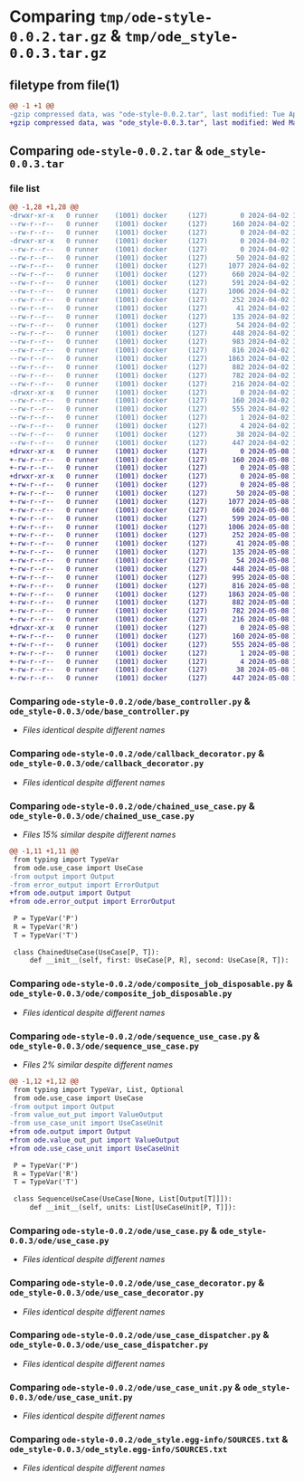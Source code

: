 # Comparing `tmp/ode-style-0.0.2.tar.gz` & `tmp/ode_style-0.0.3.tar.gz`

## filetype from file(1)

```diff
@@ -1 +1 @@
-gzip compressed data, was "ode-style-0.0.2.tar", last modified: Tue Apr  2 16:34:01 2024, max compression
+gzip compressed data, was "ode_style-0.0.3.tar", last modified: Wed May  8 10:55:27 2024, max compression
```

## Comparing `ode-style-0.0.2.tar` & `ode_style-0.0.3.tar`

### file list

```diff
@@ -1,28 +1,28 @@
-drwxr-xr-x   0 runner    (1001) docker     (127)        0 2024-04-02 16:34:01.880241 ode-style-0.0.2/
--rw-r--r--   0 runner    (1001) docker     (127)      160 2024-04-02 16:34:01.880241 ode-style-0.0.2/PKG-INFO
--rw-r--r--   0 runner    (1001) docker     (127)        0 2024-04-02 16:33:49.000000 ode-style-0.0.2/README.md
-drwxr-xr-x   0 runner    (1001) docker     (127)        0 2024-04-02 16:34:01.880241 ode-style-0.0.2/ode/
--rw-r--r--   0 runner    (1001) docker     (127)        0 2024-04-02 16:33:49.000000 ode-style-0.0.2/ode/__init__.py
--rw-r--r--   0 runner    (1001) docker     (127)       50 2024-04-02 16:33:49.000000 ode-style-0.0.2/ode/authentication_exception.py
--rw-r--r--   0 runner    (1001) docker     (127)     1077 2024-04-02 16:33:49.000000 ode-style-0.0.2/ode/base_controller.py
--rw-r--r--   0 runner    (1001) docker     (127)      660 2024-04-02 16:33:49.000000 ode-style-0.0.2/ode/callback_decorator.py
--rw-r--r--   0 runner    (1001) docker     (127)      591 2024-04-02 16:33:49.000000 ode-style-0.0.2/ode/chained_use_case.py
--rw-r--r--   0 runner    (1001) docker     (127)     1006 2024-04-02 16:33:49.000000 ode-style-0.0.2/ode/composite_job_disposable.py
--rw-r--r--   0 runner    (1001) docker     (127)      252 2024-04-02 16:33:49.000000 ode-style-0.0.2/ode/error_output.py
--rw-r--r--   0 runner    (1001) docker     (127)       41 2024-04-02 16:33:49.000000 ode-style-0.0.2/ode/guard_exception.py
--rw-r--r--   0 runner    (1001) docker     (127)      135 2024-04-02 16:33:49.000000 ode-style-0.0.2/ode/http_exception.py
--rw-r--r--   0 runner    (1001) docker     (127)       54 2024-04-02 16:33:49.000000 ode-style-0.0.2/ode/internet_connection_exception.py
--rw-r--r--   0 runner    (1001) docker     (127)      448 2024-04-02 16:33:49.000000 ode-style-0.0.2/ode/output.py
--rw-r--r--   0 runner    (1001) docker     (127)      983 2024-04-02 16:33:49.000000 ode-style-0.0.2/ode/sequence_use_case.py
--rw-r--r--   0 runner    (1001) docker     (127)      816 2024-04-02 16:33:49.000000 ode-style-0.0.2/ode/use_case.py
--rw-r--r--   0 runner    (1001) docker     (127)     1863 2024-04-02 16:33:49.000000 ode-style-0.0.2/ode/use_case_decorator.py
--rw-r--r--   0 runner    (1001) docker     (127)      882 2024-04-02 16:33:49.000000 ode-style-0.0.2/ode/use_case_dispatcher.py
--rw-r--r--   0 runner    (1001) docker     (127)      782 2024-04-02 16:33:49.000000 ode-style-0.0.2/ode/use_case_unit.py
--rw-r--r--   0 runner    (1001) docker     (127)      216 2024-04-02 16:33:49.000000 ode-style-0.0.2/ode/value_out_put.py
-drwxr-xr-x   0 runner    (1001) docker     (127)        0 2024-04-02 16:34:01.880241 ode-style-0.0.2/ode_style.egg-info/
--rw-r--r--   0 runner    (1001) docker     (127)      160 2024-04-02 16:34:01.000000 ode-style-0.0.2/ode_style.egg-info/PKG-INFO
--rw-r--r--   0 runner    (1001) docker     (127)      555 2024-04-02 16:34:01.000000 ode-style-0.0.2/ode_style.egg-info/SOURCES.txt
--rw-r--r--   0 runner    (1001) docker     (127)        1 2024-04-02 16:34:01.000000 ode-style-0.0.2/ode_style.egg-info/dependency_links.txt
--rw-r--r--   0 runner    (1001) docker     (127)        4 2024-04-02 16:34:01.000000 ode-style-0.0.2/ode_style.egg-info/top_level.txt
--rw-r--r--   0 runner    (1001) docker     (127)       38 2024-04-02 16:34:01.880241 ode-style-0.0.2/setup.cfg
--rw-r--r--   0 runner    (1001) docker     (127)      447 2024-04-02 16:33:49.000000 ode-style-0.0.2/setup.py
+drwxr-xr-x   0 runner    (1001) docker     (127)        0 2024-05-08 10:55:27.308650 ode_style-0.0.3/
+-rw-r--r--   0 runner    (1001) docker     (127)      160 2024-05-08 10:55:27.308650 ode_style-0.0.3/PKG-INFO
+-rw-r--r--   0 runner    (1001) docker     (127)        0 2024-05-08 10:55:23.000000 ode_style-0.0.3/README.md
+drwxr-xr-x   0 runner    (1001) docker     (127)        0 2024-05-08 10:55:27.304650 ode_style-0.0.3/ode/
+-rw-r--r--   0 runner    (1001) docker     (127)        0 2024-05-08 10:55:23.000000 ode_style-0.0.3/ode/__init__.py
+-rw-r--r--   0 runner    (1001) docker     (127)       50 2024-05-08 10:55:23.000000 ode_style-0.0.3/ode/authentication_exception.py
+-rw-r--r--   0 runner    (1001) docker     (127)     1077 2024-05-08 10:55:23.000000 ode_style-0.0.3/ode/base_controller.py
+-rw-r--r--   0 runner    (1001) docker     (127)      660 2024-05-08 10:55:23.000000 ode_style-0.0.3/ode/callback_decorator.py
+-rw-r--r--   0 runner    (1001) docker     (127)      599 2024-05-08 10:55:23.000000 ode_style-0.0.3/ode/chained_use_case.py
+-rw-r--r--   0 runner    (1001) docker     (127)     1006 2024-05-08 10:55:23.000000 ode_style-0.0.3/ode/composite_job_disposable.py
+-rw-r--r--   0 runner    (1001) docker     (127)      252 2024-05-08 10:55:23.000000 ode_style-0.0.3/ode/error_output.py
+-rw-r--r--   0 runner    (1001) docker     (127)       41 2024-05-08 10:55:23.000000 ode_style-0.0.3/ode/guard_exception.py
+-rw-r--r--   0 runner    (1001) docker     (127)      135 2024-05-08 10:55:23.000000 ode_style-0.0.3/ode/http_exception.py
+-rw-r--r--   0 runner    (1001) docker     (127)       54 2024-05-08 10:55:23.000000 ode_style-0.0.3/ode/internet_connection_exception.py
+-rw-r--r--   0 runner    (1001) docker     (127)      448 2024-05-08 10:55:23.000000 ode_style-0.0.3/ode/output.py
+-rw-r--r--   0 runner    (1001) docker     (127)      995 2024-05-08 10:55:23.000000 ode_style-0.0.3/ode/sequence_use_case.py
+-rw-r--r--   0 runner    (1001) docker     (127)      816 2024-05-08 10:55:23.000000 ode_style-0.0.3/ode/use_case.py
+-rw-r--r--   0 runner    (1001) docker     (127)     1863 2024-05-08 10:55:23.000000 ode_style-0.0.3/ode/use_case_decorator.py
+-rw-r--r--   0 runner    (1001) docker     (127)      882 2024-05-08 10:55:23.000000 ode_style-0.0.3/ode/use_case_dispatcher.py
+-rw-r--r--   0 runner    (1001) docker     (127)      782 2024-05-08 10:55:23.000000 ode_style-0.0.3/ode/use_case_unit.py
+-rw-r--r--   0 runner    (1001) docker     (127)      216 2024-05-08 10:55:23.000000 ode_style-0.0.3/ode/value_out_put.py
+drwxr-xr-x   0 runner    (1001) docker     (127)        0 2024-05-08 10:55:27.304650 ode_style-0.0.3/ode_style.egg-info/
+-rw-r--r--   0 runner    (1001) docker     (127)      160 2024-05-08 10:55:27.000000 ode_style-0.0.3/ode_style.egg-info/PKG-INFO
+-rw-r--r--   0 runner    (1001) docker     (127)      555 2024-05-08 10:55:27.000000 ode_style-0.0.3/ode_style.egg-info/SOURCES.txt
+-rw-r--r--   0 runner    (1001) docker     (127)        1 2024-05-08 10:55:27.000000 ode_style-0.0.3/ode_style.egg-info/dependency_links.txt
+-rw-r--r--   0 runner    (1001) docker     (127)        4 2024-05-08 10:55:27.000000 ode_style-0.0.3/ode_style.egg-info/top_level.txt
+-rw-r--r--   0 runner    (1001) docker     (127)       38 2024-05-08 10:55:27.308650 ode_style-0.0.3/setup.cfg
+-rw-r--r--   0 runner    (1001) docker     (127)      447 2024-05-08 10:55:23.000000 ode_style-0.0.3/setup.py
```

### Comparing `ode-style-0.0.2/ode/base_controller.py` & `ode_style-0.0.3/ode/base_controller.py`

 * *Files identical despite different names*

### Comparing `ode-style-0.0.2/ode/callback_decorator.py` & `ode_style-0.0.3/ode/callback_decorator.py`

 * *Files identical despite different names*

### Comparing `ode-style-0.0.2/ode/chained_use_case.py` & `ode_style-0.0.3/ode/chained_use_case.py`

 * *Files 15% similar despite different names*

```diff
@@ -1,11 +1,11 @@
 from typing import TypeVar
 from ode.use_case import UseCase
-from output import Output
-from error_output import ErrorOutput
+from ode.output import Output
+from ode.error_output import ErrorOutput
 
 P = TypeVar('P')
 R = TypeVar('R')
 T = TypeVar('T')
 
 class ChainedUseCase(UseCase[P, T]):
     def __init__(self, first: UseCase[P, R], second: UseCase[R, T]):
```

### Comparing `ode-style-0.0.2/ode/composite_job_disposable.py` & `ode_style-0.0.3/ode/composite_job_disposable.py`

 * *Files identical despite different names*

### Comparing `ode-style-0.0.2/ode/sequence_use_case.py` & `ode_style-0.0.3/ode/sequence_use_case.py`

 * *Files 2% similar despite different names*

```diff
@@ -1,12 +1,12 @@
 from typing import TypeVar, List, Optional
 from ode.use_case import UseCase
-from output import Output
-from value_out_put import ValueOutput
-from use_case_unit import UseCaseUnit
+from ode.output import Output
+from ode.value_out_put import ValueOutput
+from ode.use_case_unit import UseCaseUnit
 
 P = TypeVar('P')
 R = TypeVar('R')
 T = TypeVar('T')
 
 class SequenceUseCase(UseCase[None, List[Output[T]]]):
     def __init__(self, units: List[UseCaseUnit[P, T]]):
```

### Comparing `ode-style-0.0.2/ode/use_case.py` & `ode_style-0.0.3/ode/use_case.py`

 * *Files identical despite different names*

### Comparing `ode-style-0.0.2/ode/use_case_decorator.py` & `ode_style-0.0.3/ode/use_case_decorator.py`

 * *Files identical despite different names*

### Comparing `ode-style-0.0.2/ode/use_case_dispatcher.py` & `ode_style-0.0.3/ode/use_case_dispatcher.py`

 * *Files identical despite different names*

### Comparing `ode-style-0.0.2/ode/use_case_unit.py` & `ode_style-0.0.3/ode/use_case_unit.py`

 * *Files identical despite different names*

### Comparing `ode-style-0.0.2/ode_style.egg-info/SOURCES.txt` & `ode_style-0.0.3/ode_style.egg-info/SOURCES.txt`

 * *Files identical despite different names*

